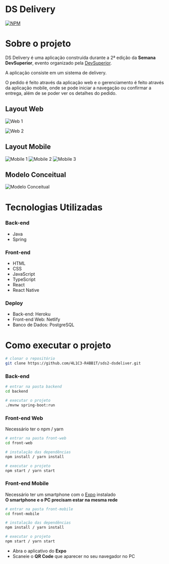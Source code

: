 # DS Delivery
[![NPM](https://img.shields.io/npm/l/react)](https://github.com/4L1C3-R4BB1T/sds2-dsdeliver/blob/main/LICENSE) 

# Sobre o projeto
DS Delivery é uma aplicação construída durante a 2ª edição da **Semana DevSuperior**, evento organizado pela [DevSuperior](https://devsuperior.com.br "Site da DevSuperior").

A aplicação consiste em um sistema de delivery.

O pedido é feito através da aplicação web e o gerenciamento é feito através da aplicação mobile, onde se pode iniciar a navegação ou confirmar a entrega, além de se poder ver os detalhes do pedido.

## Layout Web
![Web 1](https://github.com/4L1C3-R4BB1T/sds2-dsdeliver/raw/main/_assets/web1.png "Tela início")

![Web 2](https://github.com/4L1C3-R4BB1T/sds2-dsdeliver/raw/main/_assets/web2.png "Tela fazer pedido")

## Layout Mobile
![Mobile 1](https://github.com/4L1C3-R4BB1T/sds2-dsdeliver/raw/main/_assets/mobile1.png "Tela início")
![Mobile 2](https://github.com/4L1C3-R4BB1T/sds2-dsdeliver/raw/main/_assets/mobile2.png "Tela pedidos")
![Mobile 3](https://github.com/4L1C3-R4BB1T/sds2-dsdeliver/raw/main/_assets/mobile3.png "Tela detalhes do pedido")

## Modelo Conceitual
![Modelo Conceitual](https://github.com/4L1C3-R4BB1T/sds2-dsdeliver/raw/main/_assets/modelo-conceitual.png)

# Tecnologias Utilizadas
### Back-end
- Java
- Spring 
### Front-end
- HTML 
- CSS  
- JavaScript 
- TypeScript
- React
- React Native
### Deploy
- Back-end: Heroku
- Front-end Web: Netlify
- Banco de Dados: PostgreSQL

# Como executar o projeto
```bash
# clonar o repositório
git clone https://github.com/4L1C3-R4BB1T/sds2-dsdeliver.git
```
### Back-end
```bash
# entrar na pasta backend
cd backend

# executar o projeto
./mvnw spring-boot:run
```

### Front-end Web
Necessário ter o npm / yarn

```bash
# entrar na pasta front-web
cd front-web

# instalação das dependências
npm install / yarn install

# executar o projeto
npm start / yarn start
```

### Front-end Mobile
Necessário ter um smartphone com o [Expo](https://play.google.com/store/apps/details?id=host.exp.exponent "Aplicativo") instalado <br>
**O smartphone e o PC precisam estar na mesma rede**

```bash
# entrar na pasta front-mobile
cd front-mobile

# instalação das dependências
npm install / yarn install

# executar o projeto
npm start / yarn start
```
- Abra o aplicativo do **Expo** <br>
- Scaneie o **QR Code** que aparecer no seu navegador no PC
